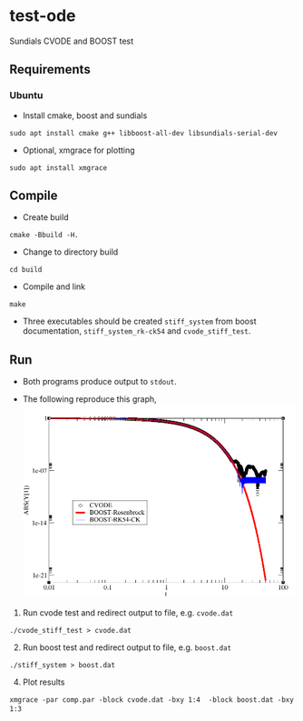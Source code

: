 # test-ode
Sundials CVODE and BOOST test

## Requirements

### Ubuntu

- Install cmake, boost and sundials
 ```
 sudo apt install cmake g++ libboost-all-dev libsundials-serial-dev
 ```
 
 - Optional, xmgrace for plotting
 ```
 sudo apt install xmgrace
 ```
 
 ## Compile
 
 - Create build
 ```
 cmake -Bbuild -H.
 ```
 
 - Change to directory build
 ```
 cd build
 ```
 
 - Compile and link
 ```
 make
 ```
 
 - Three executables should be created `stiff_system` from boost documentation, `stiff_system_rk-ck54` and `cvode_stiff_test`.
 
 ## Run
 
 - Both programs produce output to `stdout`.
 
 - The following reproduce this graph,
 ![alt text]( https://github.com/caos21/test-ode/blob/master/comp.png  "Results")
 
 
 1. Run cvode test and redirect output to file, e.g. `cvode.dat` 
 ```
 ./cvode_stiff_test > cvode.dat
 ```
 
 2. Run boost test and redirect output to file, e.g. `boost.dat` 
 ```
 ./stiff_system > boost.dat 
 ```
 
 4. Plot results
 ```
 xmgrace -par comp.par -block cvode.dat -bxy 1:4  -block boost.dat -bxy 1:3
 ```
 
